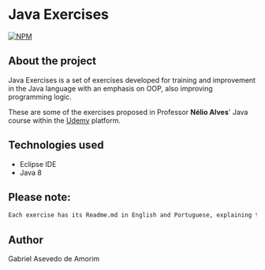 # Java Exercises
[![NPM](https://img.shields.io/github/license/gabriel-asevedo/java-exercises)](https://github.com/gabriel-asevedo/java-exercises/blob/main/LICENSE)

## About the project
Java Exercises is a set of exercises developed for training and improvement in the Java language with an emphasis on OOP, also improving programming logic.

These are some of the exercises proposed in Professor **Nélio Alves**' Java course within the [Udemy](https://www.udemy.com/course/java-curso-completo/) platform.

## Technologies used
- Eclipse IDE
- Java 8

## Please note:
```bash
Each exercise has its Readme.md in English and Portuguese, explaining the proposed exercise.
```
## Author
Gabriel Asevedo de Amorim
